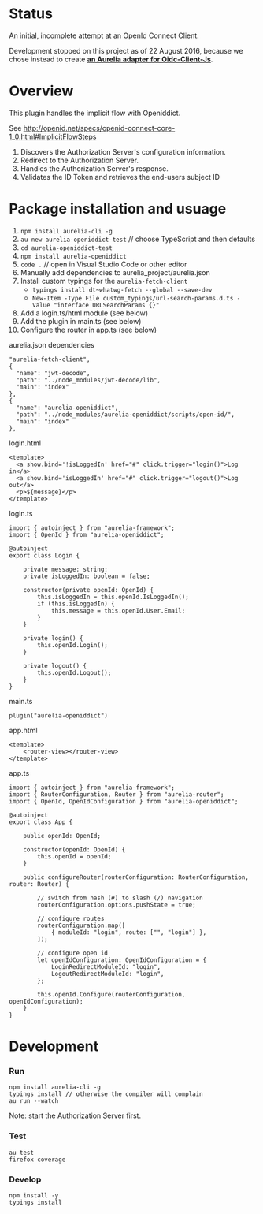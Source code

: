 
# Status

An initial, incomplete attempt at an OpenId Connect Client.

Development stopped on this project as of 22 August 2016, 
because we chose instead to create **[an Aurelia adapter for Oidc-Client-Js](https://github.com/shaunluttin/aurelia-oidc-client)**.

# Overview 

This plugin handles the implicit flow with Openiddict.

See http://openid.net/specs/openid-connect-core-1_0.html#ImplicitFlowSteps

1. Discovers the Authorization Server's configuration information.
1. Redirect to the Authorization Server.
1. Handles the Authorization Server's response.
1. Validates the ID Token and retrieves the end-users subject ID

# Package installation and usuage 

1. `npm install aurelia-cli -g`
1. `au new aurelia-openiddict-test` // choose TypeScript and then defaults
1. `cd aurelia-openiddict-test`
1. `npm install aurelia-openiddict`
1. `code .` // open in Visual Studio Code or other editor
1. Manually add dependencies to aurelia_project/aurelia.json 
1. Install custom typings for the `aurelia-fetch-client` 
    * `typings install dt~whatwg-fetch --global --save-dev`
    * `New-Item -Type File custom_typings/url-search-params.d.ts -Value "interface URLSearchParams {}"`
1. Add a login.ts/html module (see below)
1. Add the plugin in main.ts (see below)
1. Configure the router in app.ts (see below)

aurelia.json dependencies

    "aurelia-fetch-client",
    {
      "name": "jwt-decode",
      "path": "../node_modules/jwt-decode/lib",
      "main": "index"
    },
    {
      "name": "aurelia-openiddict",
      "path": "../node_modules/aurelia-openiddict/scripts/open-id/",
      "main": "index"
    },

login.html

    <template>
      <a show.bind='!isLoggedIn' href="#" click.trigger="login()">Log in</a>
      <a show.bind='isLoggedIn' href="#" click.trigger="logout()">Log out</a>
      <p>${message}</p>
    </template>

login.ts

    import { autoinject } from "aurelia-framework";
    import { OpenId } from "aurelia-openiddict";

    @autoinject
    export class Login {

        private message: string;
        private isLoggedIn: boolean = false;

        constructor(private openId: OpenId) {
            this.isLoggedIn = this.openId.IsLoggedIn();
            if (this.isLoggedIn) {
                this.message = this.openId.User.Email;
            }
        }

        private login() {
            this.openId.Login();
        }

        private logout() {
            this.openId.Logout();
        }
    }

main.ts

    plugin("aurelia-openiddict")

app.html

    <template>
        <router-view></router-view>
    </template>

app.ts

    import { autoinject } from "aurelia-framework";
    import { RouterConfiguration, Router } from "aurelia-router";
    import { OpenId, OpenIdConfiguration } from "aurelia-openiddict";

    @autoinject
    export class App {

        public openId: OpenId;

        constructor(openId: OpenId) {
            this.openId = openId;
        }

        public configureRouter(routerConfiguration: RouterConfiguration, router: Router) {

            // switch from hash (#) to slash (/) navigation
            routerConfiguration.options.pushState = true;

            // configure routes
            routerConfiguration.map([
                { moduleId: "login", route: ["", "login"] },
            ]);

            // configure open id
            let openIdConfiguration: OpenIdConfiguration = {
                LoginRedirectModuleId: "login",
                LogoutRedirectModuleId: "login",
            };

            this.openId.Configure(routerConfiguration, openIdConfiguration);
        }
    }

# Development 

### Run

    npm install aurelia-cli -g
    typings install // otherwise the compiler will complain
    au run --watch

Note: start the Authorization Server first.

### Test

    au test
    firefox coverage

### Develop

    npm install -y
    typings install

